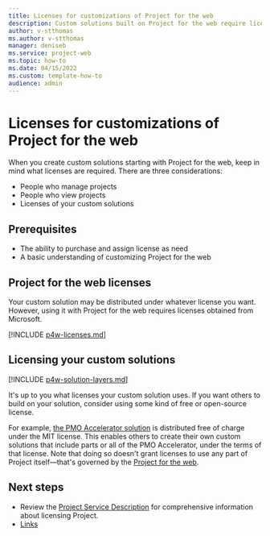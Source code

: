 ```yaml
---
title: Licenses for customizations of Project for the web
description: Custom solutions built on Project for the web require licenses when used with the Project solution. Your custom solution itself should also have some kind of license, but you might want to make it as freely-available as possible to encourage others to build on your work.  
author: v-stthomas
ms.author: v-stthomas
manager: deniseb
ms.service: project-web
ms.topic: how-to
ms.date: 04/15/2022
ms.custom: template-how-to
audience: admin
---
```


# Licenses for customizations of Project for the web

When you create custom solutions starting with Project for the web, keep in mind what licenses are required. There are three considerations:

- People who manage projects
- People who view projects
- Licenses of your custom solutions

## Prerequisites

- The ability to purchase and assign license as need
- A basic understanding of customizing Project for the web

## Project for the web licenses

Your custom solution may be distributed under whatever license you want. However, using it with Project for the web requires licenses obtained from Microsoft.

[!INCLUDE [p4w-licenses.md](includes/p4w-licenses.md)]

## Licensing your custom solutions

[!INCLUDE [p4w-solution-layers.md](includes/p4w-solution-layers.md)]

It's up to you what licenses your custom solution uses. If you want others to build on your solution, consider using some kind of free or open-source license.

For example, [the PMO Accelerator solution](enhance-project-for-the-web-projects-use-accelerator.md) is distributed free of charge under the MIT license. This enables others to create their own custom solutions that include parts or all of the PMO Accelerator, under the terms of that license. Note that doing so doesn't grant licenses to use any part of Project itself&mdash;that's governed by the [Project for the web](#project-for-the-web-licenses).

## Next steps

- Review the [Project Service Description](/office365/servicedescriptions/project-online-service-description/project-online-service-description) for comprehensive information about licensing Project.
- [Links](links-how-to.md)
